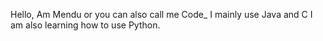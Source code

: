 Hello, Am Mendu or you can also call me Code_
I mainly use Java and C
I am also learning how to use Python.
